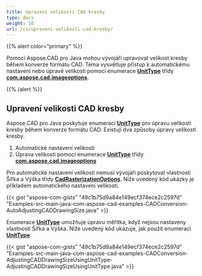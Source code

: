 ```yaml
---
title: Upravení velikosti CAD kresby
type: docs
weight: 10
url: /cs/upraveni-velikosti-cad-kresby/
---
```


{{% alert color="primary" %}}

Pomocí Aspose.CAD pro Java mohou vývojáři upravovat velikost kresby během konverze formátu CAD. Téma vysvětluje přístup k automatickému nastavení nebo úpravě velikosti pomocí enumerace [**UnitType**](https://reference.aspose.com/cad/java/com.aspose.cad.imageoptions/UnitType) třídy [**com.aspose.cad.imageoptions**](https://reference.aspose.com/cad/java/com.aspose.cad.imageoptions/package-frame).

{{% /alert %}}

## **Upravení velikosti CAD kresby**

Aspose.CAD pro Java poskytuje enumeraci [**UnitType**](https://reference.aspose.com/cad/java/com.aspose.cad.imageoptions/UnitType) pro úpravu velikosti kresby během konverze formátu CAD. Existují dva způsoby úpravy velikosti kresby.

1. Automatické nastavení velikosti
1. Úprava velikosti pomocí enumerace [**UnitType**](https://reference.aspose.com/cad/java/com.aspose.cad.imageoptions/UnitType) třídy [**com.aspose.cad.imageoptions**](https://reference.aspose.com/cad/java/com.aspose.cad.imageoptions/package-frame)

Pro automatické nastavení velikosti nemusí vývojáři poskytovat vlastnosti Šířka a Výška třídy [**CadRasterizationOptions**](https://reference.aspose.com/cad/java/com.aspose.cad.imageoptions/CadRasterizationOptions). Níže uvedený kód ukázky je příkladem automatického nastavení velikosti.

{{< gist "aspose-com-gists" "49c1b75d9a84e149ecf374ece2c2597d" "Examples-src-main-java-com-aspose-cad-examples-CADConversion-AutoAdjustingCADDrawingSize.java" >}}

Enumerace [**UnitType**](https://reference.aspose.com/cad/java/com.aspose.cad.imageoptions/UnitType) umožňuje úpravu měřítka, když nejsou nastaveny vlastnosti Šířka a Výška. Níže uvedený kód ukazuje, jak použít enumeraci [**UnitType**](https://reference.aspose.com/cad/java/com.aspose.cad.imageoptions/UnitType).

{{< gist "aspose-com-gists" "49c1b75d9a84e149ecf374ece2c2597d" "Examples-src-main-java-com-aspose-cad-examples-CADConversion-AdjustingCADDrawingSizeUsingUnitType-AdjustingCADDrawingSizeUsingUnitType.java" >}}
